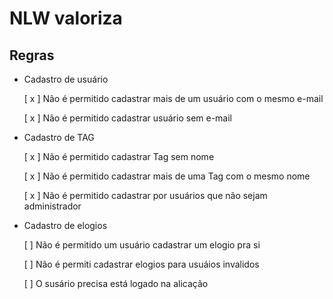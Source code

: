# NLW valoriza
## Regras
- Cadastro de usuário

    [ x ] Não é permitido cadastrar mais de um usuário com o mesmo e-mail
    
    [ x ] Não é permitido cadastrar usuário sem e-mail

- Cadastro de TAG
    
    [ x ] Não é permitido cadastrar Tag sem nome

    [ x ] Não é permitido cadastrar mais de uma Tag com o mesmo nome
    
    [ x ] Não é permitido cadastrar por usuários que não sejam administrador

- Cadastro de elogios

    [ ] Não é permitido um usuário cadastrar um elogio pra si

    [ ] Não é permiti cadastrar elogios para usuáios invalidos
    
    [ ] O susário precisa está logado na alicação


    